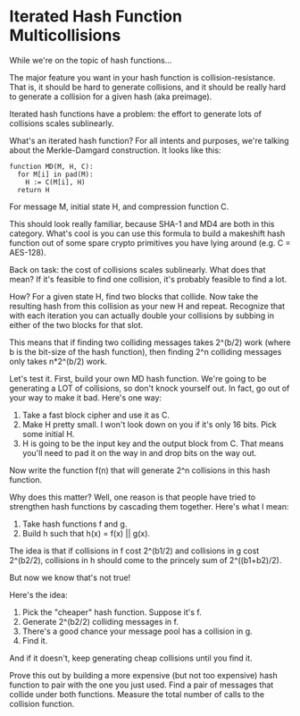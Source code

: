 
# Iterated Hash Function Multicollisions

While we're on the topic of hash functions...

The major feature you want in your hash function is collision-resistance. That is, it should be hard to generate collisions, and it should be really hard to generate a collision for a given hash (aka preimage).

Iterated hash functions have a problem: the effort to generate lots of collisions scales sublinearly.

What's an iterated hash function? For all intents and purposes, we're talking about the Merkle-Damgard construction. It looks like this:
```
function MD(M, H, C):
  for M[i] in pad(M):
    H := C(M[i], H)
  return H
```
For message M, initial state H, and compression function C.

This should look really familiar, because SHA-1 and MD4 are both in this category. What's cool is you can use this formula to build a makeshift hash function out of some spare crypto primitives you have lying around (e.g. C = AES-128).

Back on task: the cost of collisions scales sublinearly. What does that mean? If it's feasible to find one collision, it's probably feasible to find a lot.

How? For a given state H, find two blocks that collide. Now take the resulting hash from this collision as your new H and repeat. Recognize that with each iteration you can actually double your collisions by subbing in either of the two blocks for that slot.

This means that if finding two colliding messages takes 2^(b/2) work (where b is the bit-size of the hash function), then finding 2^n colliding messages only takes n*2^(b/2) work.

Let's test it. First, build your own MD hash function. We're going to be generating a LOT of collisions, so don't knock yourself out. In fact, go out of your way to make it bad. Here's one way:

1. Take a fast block cipher and use it as C.
2. Make H pretty small. I won't look down on you if it's only 16 bits. Pick some initial H.
3. H is going to be the input key and the output block from C. That means you'll need to pad it on the way in and drop bits on the way out.

Now write the function f(n) that will generate 2^n collisions in this hash function.

Why does this matter? Well, one reason is that people have tried to strengthen hash functions by cascading them together. Here's what I mean:

1. Take hash functions f and g.
2. Build h such that h(x) = f(x) || g(x).

The idea is that if collisions in f cost 2^(b1/2) and collisions in g cost 2^(b2/2), collisions in h should come to the princely sum of 2^((b1+b2)/2).

But now we know that's not true!

Here's the idea:

1. Pick the "cheaper" hash function. Suppose it's f.
2. Generate 2^(b2/2) colliding messages in f.
3. There's a good chance your message pool has a collision in g.
4. Find it.

And if it doesn't, keep generating cheap collisions until you find it.

Prove this out by building a more expensive (but not too expensive) hash function to pair with the one you just used. Find a pair of messages that collide under both functions. Measure the total number of calls to the collision function.
